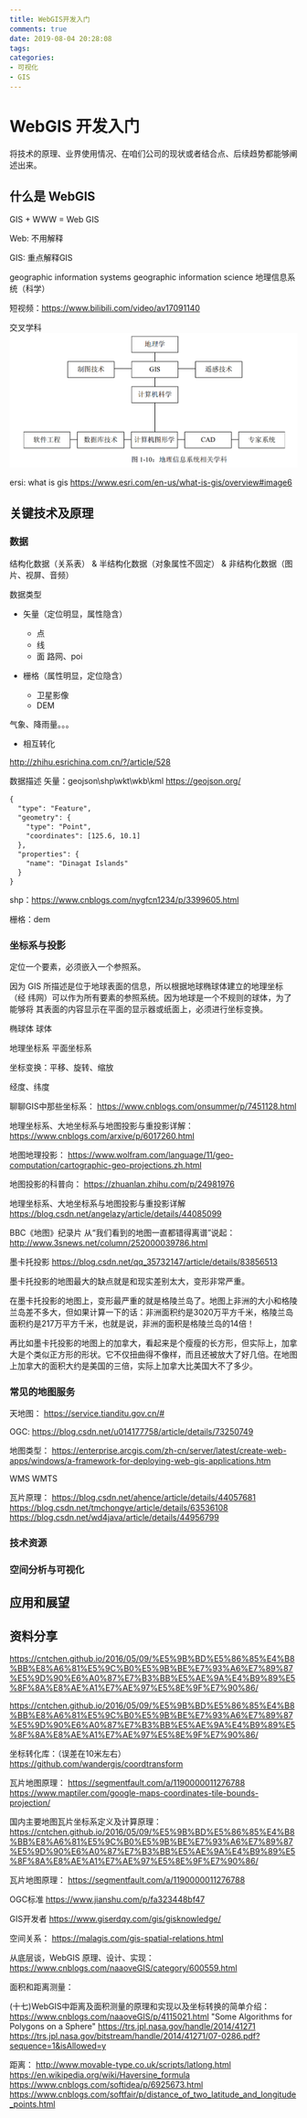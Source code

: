```yaml
---
title: WebGIS开发入门
comments: true
date: 2019-08-04 20:28:08
tags:
categories:
- 可视化
- GIS
---
```


# WebGIS 开发入门

将技术的原理、业界使用情况、在咱们公司的现状或者结合点、后续趋势都能够阐述出来。

## 什么是 WebGIS

GIS + WWW = Web GIS

Web: 不用解释

GIS: 重点解释GIS

geographic information systems 
geographic information science
地理信息系统（科学）

短视频：https://www.bilibili.com/video/av17091140

交叉学科
![](./WebGIS开发入门/gis相关学科.png)

ersi: what is gis
https://www.esri.com/en-us/what-is-gis/overview#image6

## 关键技术及原理

### 数据

结构化数据（关系表） & 半结构化数据（对象属性不固定） & 非结构化数据（图片、视屏、音频）

数据类型

- 矢量（定位明显，属性隐含）
  * 点
  * 线
  * 面
路网、poi

- 栅格（属性明显，定位隐含）
  * 卫星影像
  * DEM

气象、降雨量。。。
- 相互转化

http://zhihu.esrichina.com.cn/?/article/528

数据描述
矢量：geojson\shp\wkt\wkb\kml
https://geojson.org/
```
{
  "type": "Feature",
  "geometry": {
    "type": "Point",
    "coordinates": [125.6, 10.1]
  },
  "properties": {
    "name": "Dinagat Islands"
  }
}
```
shp：https://www.cnblogs.com/nygfcn1234/p/3399605.html

栅格：dem

### 坐标系与投影

定位一个要素，必须嵌入一个参照系。

因为 GIS 所描述是位于地球表面的信息，所以根据地球椭球体建立的地理坐标（经
纬网）可以作为所有要素的参照系统。因为地球是一个不规则的球体，为了能够将
其表面的内容显示在平面的显示器或纸面上，必须进行坐标变换。

椭球体
球体

地理坐标系
平面坐标系

坐标变换：平移、旋转、缩放

经度、纬度

聊聊GIS中那些坐标系：
https://www.cnblogs.com/onsummer/p/7451128.html

地理坐标系、大地坐标系与地图投影与重投影详解：
https://www.cnblogs.com/arxive/p/6017260.html

地图地理投影：
https://www.wolfram.com/language/11/geo-computation/cartographic-geo-projections.zh.html

地图投影的科普向：
https://zhuanlan.zhihu.com/p/24981976

地理坐标系、大地坐标系与地图投影与重投影详解
https://blog.csdn.net/angelazy/article/details/44085099

BBC《地图》纪录片
从“我们看到的地图一直都错得离谱”说起：
http://www.3snews.net/column/252000039786.html

墨卡托投影
https://blog.csdn.net/qq_35732147/article/details/83856513


墨卡托投影的地图最大的缺点就是和现实差别太大，变形非常严重。

在墨卡托投影的地图上，变形最严重的就是格陵兰岛了。地图上非洲的大小和格陵兰岛差不多大，但如果计算一下的话：非洲面积约是3020万平方千米，格陵兰岛面积约是217万平方千米，也就是说，非洲的面积是格陵兰岛的14倍！

再比如墨卡托投影的地图上的加拿大，看起来是个瘦瘦的长方形，但实际上，加拿大是个类似正方形的形状。它不仅扭曲得不像样，而且还被放大了好几倍。在地图上加拿大的面积大约是美国的三倍，实际上加拿大比美国大不了多少。

### 常见的地图服务

天地图：
https://service.tianditu.gov.cn/#

OGC:
https://blog.csdn.net/u014177758/article/details/73250749

地图类型：
https://enterprise.arcgis.com/zh-cn/server/latest/create-web-apps/windows/a-framework-for-deploying-web-gis-applications.htm


WMS
WMTS

瓦片原理：
https://blog.csdn.net/ahence/article/details/44057681
https://blog.csdn.net/tmchongye/article/details/63536108
https://blog.csdn.net/wd4java/article/details/44956799

### 技术资源

### 空间分析与可视化


## 应用和展望

## 资料分享

https://cntchen.github.io/2016/05/09/%E5%9B%BD%E5%86%85%E4%B8%BB%E8%A6%81%E5%9C%B0%E5%9B%BE%E7%93%A6%E7%89%87%E5%9D%90%E6%A0%87%E7%B3%BB%E5%AE%9A%E4%B9%89%E5%8F%8A%E8%AE%A1%E7%AE%97%E5%8E%9F%E7%90%86/


https://cntchen.github.io/2016/05/09/%E5%9B%BD%E5%86%85%E4%B8%BB%E8%A6%81%E5%9C%B0%E5%9B%BE%E7%93%A6%E7%89%87%E5%9D%90%E6%A0%87%E7%B3%BB%E5%AE%9A%E4%B9%89%E5%8F%8A%E8%AE%A1%E7%AE%97%E5%8E%9F%E7%90%86/

坐标转化库：（误差在10米左右）
https://github.com/wandergis/coordtransform

瓦片地图原理：
https://segmentfault.com/a/1190000011276788
https://www.maptiler.com/google-maps-coordinates-tile-bounds-projection/

国内主要地图瓦片坐标系定义及计算原理：
https://cntchen.github.io/2016/05/09/%E5%9B%BD%E5%86%85%E4%B8%BB%E8%A6%81%E5%9C%B0%E5%9B%BE%E7%93%A6%E7%89%87%E5%9D%90%E6%A0%87%E7%B3%BB%E5%AE%9A%E4%B9%89%E5%8F%8A%E8%AE%A1%E7%AE%97%E5%8E%9F%E7%90%86/

瓦片地图原理：
https://segmentfault.com/a/1190000011276788


OGC标准
https://www.jianshu.com/p/fa323448bf47

GIS开发者
https://www.giserdqy.com/gis/gisknowledge/

空间关系：
https://malagis.com/gis-spatial-relations.html


从底层谈，WebGIS 原理、设计、实现：
https://www.cnblogs.com/naaoveGIS/category/600559.html

面积和距离测量：

(十七)WebGIS中距离及面积测量的原理和实现以及坐标转换的简单介绍：https://www.cnblogs.com/naaoveGIS/p/4115021.html
"Some Algorithms for Polygons on a Sphere"
https://trs.jpl.nasa.gov/handle/2014/41271
https://trs.jpl.nasa.gov/bitstream/handle/2014/41271/07-0286.pdf?sequence=1&isAllowed=y


距离：
http://www.movable-type.co.uk/scripts/latlong.html
https://en.wikipedia.org/wiki/Haversine_formula
https://www.cnblogs.com/softidea/p/6925673.html
https://www.cnblogs.com/softfair/p/distance_of_two_latitude_and_longitude_points.html